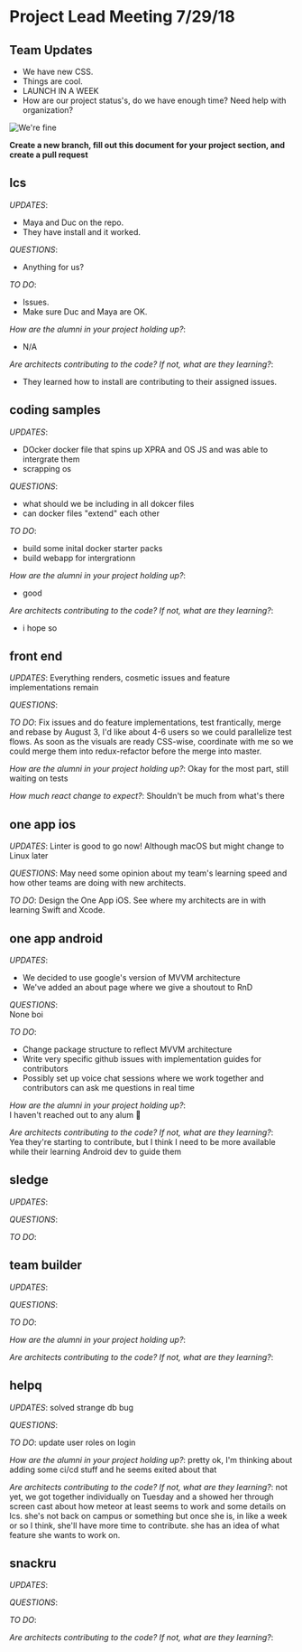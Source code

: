 # Project Lead Meeting 7/29/18
## Team Updates

- We have new CSS.
- Things are cool.
- LAUNCH IN A WEEK
- How are our project status's, do we have enough time?  Need help with organization?

![We're fine](https://media.giphy.com/media/z9AUvhAEiXOqA/giphy.gif)

**Create a new branch, fill out this document for your project section, and create a pull request**

## lcs

_UPDATES_:
- Maya and Duc on the repo.
- They have install and it worked.

_QUESTIONS_:
- Anything for us?

_TO DO_:
- Issues.
- Make sure Duc and Maya are OK.

_How are the alumni in your project holding up?_:
- N/A

_Are architects contributing to the code? If not, what are they learning?_:
- They learned how to install are contributing to their assigned issues.

## coding samples

_UPDATES_:
- DOcker docker file that spins up XPRA and OS JS and was able to intergrate them
- scrapping os

_QUESTIONS_:
- what should we be including in all dokcer files
- can docker files "extend" each other

_TO DO_:
- build some inital docker starter packs
- build webapp for intergrationn

_How are the alumni in your project holding up?_:
- good

_Are architects contributing to the code? If not, what are they learning?_:
- i hope so

## front end

_UPDATES_:  Everything renders, cosmetic issues and feature implementations remain

_QUESTIONS_: 

_TO DO_: Fix issues and do feature implementations, test frantically, merge and rebase by August 3, I'd like about 4-6 users so we could parallelize test flows.  As soon as the visuals are ready CSS-wise, coordinate with me so we could merge them into redux-refactor before the merge into master.

_How are the alumni in your project holding up?_:  Okay for the most part, still waiting on tests

_How much react change to expect?_:  Shouldn't be much from what's there

## one app ios

_UPDATES_: Linter is good to go now! Although macOS but might change to Linux later

_QUESTIONS_: May need some opinion about my team's learning speed and how other teams are doing with new architects.

_TO DO_: Design the One App iOS.  See where my architects are in with learning Swift and Xcode.

## one app android

_UPDATES_:  
* We decided to use google's version of MVVM architecture
* We've added an about page where we give a shoutout to RnD

_QUESTIONS_:  
None boi

_TO DO_:  
* Change package structure to reflect MVVM architecture
* Write very specific github issues with implementation guides for contributors
* Possibly set up voice chat sessions where we work together and contributors can ask me questions in real time

_How are the alumni in your project holding up?_:  
I haven't reached out to any alum 😬 

_Are architects contributing to the code? If not, what are they learning?_:  
Yea they're starting to contribute, but I think I need to be more available while their learning Android dev to guide them

## sledge

_UPDATES_:

_QUESTIONS_:

_TO DO_:

## team builder

_UPDATES_:

_QUESTIONS_:

_TO DO_:

_How are the alumni in your project holding up?_:

_Are architects contributing to the code? If not, what are they learning?_:

## helpq

_UPDATES_:
solved strange db bug

_QUESTIONS_:

_TO DO_:
update user roles on login

_How are the alumni in your project holding up?_:
pretty ok, I'm thinking about adding some ci/cd stuff and he seems exited about that

_Are architects contributing to the code? If not, what are they learning?_:
not yet, we got together individually on Tuesday and a showed her through screen cast about
how meteor at least seems to work and some details on lcs. she's not back on campus or
something but once she is, in like a week or so I think, she'll have more time to contribute.
she has an idea of what feature she wants to work on.

## snackru

_UPDATES_:

_QUESTIONS_:

_TO DO_:

_Are architects contributing to the code? If not, what are they learning?_:
